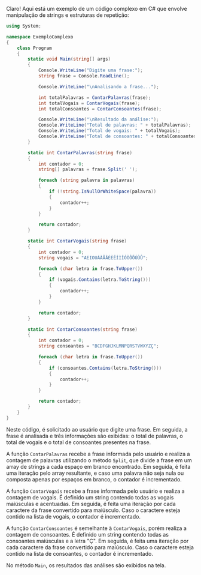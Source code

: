 Claro! Aqui está um exemplo de um código complexo em C# que envolve manipulação de strings e estruturas de repetição:

```csharp
using System;

namespace ExemploComplexo
{
    class Program
    {
        static void Main(string[] args)
        {
            Console.WriteLine("Digite uma frase:");
            string frase = Console.ReadLine();

            Console.WriteLine("\nAnalisando a frase...");

            int totalPalavras = ContarPalavras(frase);
            int totalVogais = ContarVogais(frase);
            int totalConsoantes = ContarConsoantes(frase);

            Console.WriteLine("\nResultado da análise:");
            Console.WriteLine("Total de palavras: " + totalPalavras);
            Console.WriteLine("Total de vogais: " + totalVogais);
            Console.WriteLine("Total de consoantes: " + totalConsoantes);
        }

        static int ContarPalavras(string frase)
        {
            int contador = 0;
            string[] palavras = frase.Split(' ');

            foreach (string palavra in palavras)
            {
                if (!string.IsNullOrWhiteSpace(palavra))
                {
                    contador++;
                }
            }

            return contador;
        }

        static int ContarVogais(string frase)
        {
            int contador = 0;
            string vogais = "AEIOUÁÀÃÂÉÈÊÍÌÎÓÒÔÕÚÙÛ";

            foreach (char letra in frase.ToUpper())
            {
                if (vogais.Contains(letra.ToString()))
                {
                    contador++;
                }
            }

            return contador;
        }

        static int ContarConsoantes(string frase)
        {
            int contador = 0;
            string consoantes = "BCDFGHJKLMNPQRSTVWXYZÇ";

            foreach (char letra in frase.ToUpper())
            {
                if (consoantes.Contains(letra.ToString()))
                {
                    contador++;
                }
            }

            return contador;
        }
    }
}
```

Neste código, é solicitado ao usuário que digite uma frase. Em seguida, a frase é analisada e três informações são exibidas: o total de palavras, o total de vogais e o total de consoantes presentes na frase.

A função `ContarPalavras` recebe a frase informada pelo usuário e realiza a contagem de palavras utilizando o método `Split`, que divide a frase em um array de strings a cada espaço em branco encontrado. Em seguida, é feita uma iteração pelo array resultante, e caso uma palavra não seja nula ou composta apenas por espaços em branco, o contador é incrementado.

A função `ContarVogais` recebe a frase informada pelo usuário e realiza a contagem de vogais. É definido um string contendo todas as vogais maiúsculas e acentuadas. Em seguida, é feita uma iteração por cada caractere da frase convertido para maiúsculo. Caso o caractere esteja contido na lista de vogais, o contador é incrementado.

A função `ContarConsoantes` é semelhante à `ContarVogais`, porém realiza a contagem de consoantes. É definido um string contendo todas as consoantes maiúsculas e a letra "Ç". Em seguida, é feita uma iteração por cada caractere da frase convertido para maiúsculo. Caso o caractere esteja contido na lista de consoantes, o contador é incrementado.

No método `Main`, os resultados das análises são exibidos na tela.